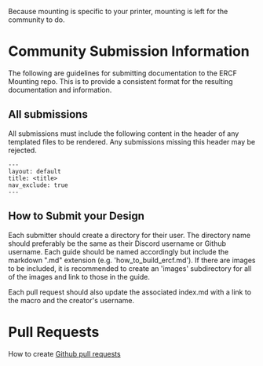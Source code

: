 Because mounting is specific to your printer, mounting is left for the community to do. 

# Community Submission Information

The following are guidelines for submitting documentation to the ERCF Mounting repo. This is to provide a consistent format for the resulting documentation and information.

## All submissions

All submissions must include the following content in the header of any templated files to be rendered. Any submissions missing this header may be rejected.

<!-- {% raw %} -->
```
---
layout: default
title: <title>
nav_exclude: true
---
```
<!-- {% endraw %} -->

## How to Submit your Design

Each submitter should create a directory for their user. The directory name should preferably be the same as their Discord username or Github username. Each guide should be named accordingly but include the markdown ".md" extension (e.g. 'how\_to\_build\_ercf.md'). If there are images to be included, it is recommended to create an 'images' subdirectory for all of the images and link to those in the guide.

Each pull request should also update the associated index.md with a link to the macro and the creator's username.

# Pull Requests

How to create [Github pull requests](./../pull_request_guide.md)

